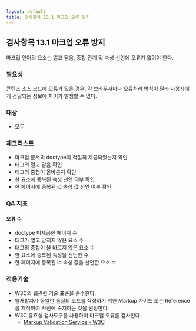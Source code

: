 ```yaml
---
layout: default
title: 검사항목 13.1 마크업 오류 방지
---
```


## 검사항목 13.1 마크업 오류 방지
마크업 언어의 요소는 열고 닫음, 중첩 관계 및 속성 선언에 오류가 없어야 한다.

### 필요성
콘텐츠 소스 코드에 오류가 있을 경우, 각 브라우저마다 오류처리 방식이 달라 사용자에게 전달되는 정보에 차이가 발생할 수 있다.

### 대상
* 모두

### 체크리스트
* 마크업 문서의 doctype이 적절히 제공되었는지 확인
* 태그의 열고 닫음 확인
* 태그의 중첩이 올바른지 확인
* 한 요소에 중복된 속성 선언 여부 확인
* 한 페이지에 중복된 id 속성 값 선언 여부 확인


### QA 지표
#### 오류 수
* doctype 미제공한 페이지 수
* 태그가 열고 닫히지 않은 요소 수
* 태그의 중첩이 올 바르지 않은 요소 수
* 한 요소에 중복된 속성을 선언한 수
* 한 페이지에 중복된 id 속성 값을 선언한 요소 수


### 적용기술
* W3C의 웹관련 기술 표준을 준수한다.
* 웹개발자가 동일한 품질의 코드를 작성하기 위한 Markup 가이드 또는 Reference를 제작하여 사전에 숙지하는 것을 권장한다.
* W3C 유효성 검사도구를 사용하여 마크업 오류를 검사한다.
  * [Markup Validation Service - W3C](http://validator.w3.org/)
